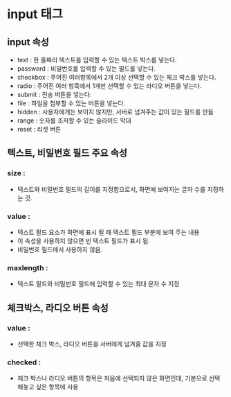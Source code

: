 # input 태그

## input 속성
- text : 한 줄짜리 텍스트를 입력할 수 있는 텍스트 박스를 넣는다.
- password : 비밀번호를 입력할 수 있는 필드를 넣는다.
- checkbox : 주어진 여러항목에서 2개 이상 선택할 수 있는 체크 박스를 넣는다.
- radio : 주어진 여러 항목에서 1개만 선택할 수 있는 라디오 버튼을 넣는다.
- submit : 전송 버튼을 넣는다.
- file : 파일을 첨부할 수 있는 버튼을 넣는다.
- hidden : 사용자에게는 보이지 않지만, 서버로 넘겨주는 값이 있는 필드를 만듦
- range : 숫자를 조저할 수 있는 슬라이드 막대
- reset : 리셋 버튼

## 텍스트, 비밀번호 필드 주요 속성
### size :      
- 텍스트와 비밀번호 필드의 길이를 지정함으로서, 화면에 보여지는 글자 수를 지정하는 것.    


### value :   
- 텍스트 필드 요소가 화면에 표시 될 때 텍스트 필드 부분에 보여 주는 내용       
- 이 속성을 사용하지 않으면 빈 텍스트 필드가 표시 됨.     
- 비밀번호 필드에서 사용하지 않음.    


### maxlength :
- 텍스트 필드와 비밀번호 필드에 입력할 수 있는 최대 문자 수 지정       


## 체크박스, 라디오 버튼 속성

### value : 
- 선택한 체크 박스, 라디오 버튼을 서버에게 넘겨줄 값을 지정

### checked : 
- 체크 박스나 라디오 버튼의 항목은 처음에 선택되지 않은 화면인데, 기본으로 선택해놓고 싶은 항목에 사용
